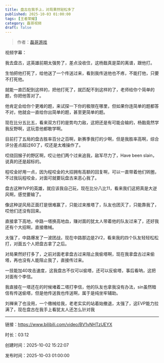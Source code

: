 ```yaml
---
title: 盘古在我手上，对局果然轻松多了
published: 2025-10-03 01:00:00
tags: [王者荣耀]
category: 磊哥视频
draft: false
---
```



> 作者：[磊哥游戏](https://space.bilibili.com/268941858?spm_id_from=333.788.upinfo.head.click)

视频字幕：

我去盘古，这英雄前期太强势了，差点没收住，这杨戬真是菜的离谱，跟他打。

生怕把他打死了，给他送了一个传送过来，看到我传送他也不疼，不能打他，只要不打死他。

就能一直匹配到这样的，把他打死了，就匹配不到这样的了，老师给你个简单的题，你把他答对了。

他肯定会给你个更难的题，来试探一下你的极限在哪里，但如果你连简单的题都答不对，他就会一直给你出简单的题，甚至更简单的题。

现在比分五比五，看来双方打的是势均力敌，这把还是有可能会输的，杨戬竟然学我反野啊，这玩意他都敢学啊。

目前打了五局的盘古胜率百分之百啊，新赛季我打的少啊，但是我胜率高啊，综合评分差点超过60了，哎还是太难操作了。

哎绕回猴子的野区啊，哎让他们两个过来追我，敌军尽力了，Have been slain，说真的还是超标的。

程咬金好用一点，因为程咬金的大招拥有高额的回复啊，可以一直带着他们转圈，不过我玩程咬金，对面可就要玩盘古来恶心我了。

盘古这种1VP的英雄，就应该我自己玩，现在比分八比11，看来我们这把真是大逆风啊，感觉要输了。

像这种逆风局正面打是很难赢了，只能过来推塔了，队友也团灭了，只能靠我了，哎他们还没有回来。

直接拿下高地，中路一塔换高地血，赚对面的犹太人带着他的队友过来了，还好我还有个大招啊，直接缴械。

太强了，中路爆发了一波团战，现在中路那边是2V2，看来我的四个队友轻轻松松打，对面五个人把盘古拿了之后。

对局果然好打多了，之前对面老拿盘古过来阻止我偷塔啊，现在我拿盘古过来偷塔，再也没有人能阻止我了，直接传过来。

一技能加40攻击速度，这我盘古不仅可以偷塔，还可以反偷塔，事后看呐，这把对面有个李信。

我直接在一塔还在的时候堵着二塔打李信，他的队友也拿我没有办法，sin虽然暗信有传送偷塔，但是他传送我也传送啊，属于是纯坐牢辅助。

刘禅来了也没用，一个缴械给我，老老实实的站着始撤退，太强了，这EVP能力拉满了，现在盘古在我手上看犹太人还怎么针对我

---

链接：https://www.bilibili.com/video/BV1vNHTzUEYX

时长：03:12

创建时间：2025-10-02 15:22:07

发布时间：2025-10-03 01:00:00
